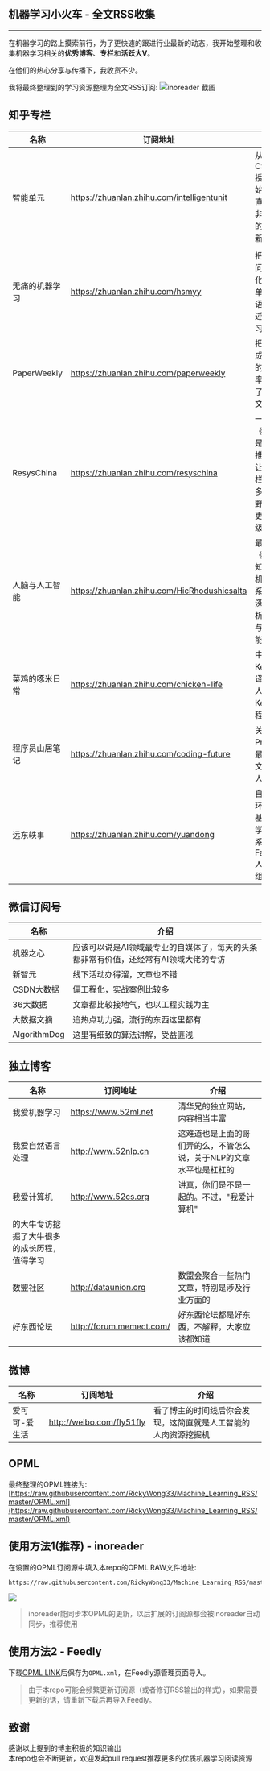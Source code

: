## 机器学习小火车 - 全文RSS收集

----

在机器学习的路上摸索前行，为了更快速的跟进行业最新的动态，我开始整理和收集机器学习相关的**优秀博客**、**专栏**和**活跃大V**。

在他们的热心分享与传播下，我收货不少。

我将最终整理到的学习资源整理为全文RSS订阅:
![inoreader 截图](http://ww4.sinaimg.cn/large/716d6375gw1f768dxf02bj20z20mn15t.jpg)



## 知乎专栏

|名称 |订阅地址 | 介绍 |
| ----- | ----- | ------ |
| 智能单元 | https://zhuanlan.zhihu.com/intelligentunit | 从拿到CS231n授权开始，就一直保持的非常频繁的翻译更新，:thumbsup: |
| 无痛的机器学习 | https://zhuanlan.zhihu.com/hsmyy | 把复杂的问题简单化，用简单明了的语言来阐述机器学习|
| PaperWeekly | https://zhuanlan.zhihu.com/paperweekly |把周报写成了日报的更新频率，分享了一些论文研读|
| ResysChina | https://zhuanlan.zhihu.com/resyschina | 一篇《Quora 是如何做推荐的？》让这个专栏进入更多人的视野，期待更多重量级文章|
| 人脑与人工智能 | https://zhuanlan.zhihu.com/HicRhodushicsalta | 最近的《人脑认知与计算机算法》系列比较深刻的剖析了人脑与人工智能的联系|
| 菜鸡的啄米日常| https://zhuanlan.zhihu.com/chicken-life | 中文Keras翻译负责人，一波Keras教程福利 |
| 程序员山居笔记 | https://zhuanlan.zhihu.com/coding-future | 关于Prisma的最新专栏文章很多人赞 |
| 远东轶事 | https://zhuanlan.zhihu.com/yuandong | 自带光环，卡耐基梅隆大学机器人系博士，Facebook 人工智能组研究员 |

## 微信订阅号

| 名称  | 介绍 |
| ----- | ------ |
| 机器之心 | 应该可以说是AI领域最专业的自媒体了，每天的头条都非常有价值，还经常有AI领域大佬的专访 |
| 新智元 | 线下活动办得溜，文章也不错 |
| CSDN大数据 | 偏工程化，实战案例比较多 |
| 36大数据 | 文章都比较接地气，也以工程实践为主 |
| 大数据文摘 | 追热点功力强，流行的东西这里都有 |
| AlgorithmDog | 这里有细致的算法讲解，受益匪浅 |

## 独立博客

|名称 |订阅地址 | 介绍 |
| ----- | ----- | ------ |
| 我爱机器学习| https://www.52ml.net | 清华兄的独立网站，内容相当丰富|
| 我爱自然语言处理 | http://www.52nlp.cn | 这难道也是上面的哥们弄的么，不管怎么说，关于NLP的文章水平也是杠杠的|
| 我爱计算机 | http://www.52cs.org | 讲真，你们是不是一起的。不过，"我爱计算机"
的大牛专访挖掘了大牛很多的成长历程，值得学习 |
| 数盟社区 | http://dataunion.org | 数盟会聚合一些热门文章，特别是涉及行业方面的 |
| 好东西论坛 | http://forum.memect.com/ | 好东西论坛都是好东西，不解释，大家应该都知道 |

## 微博
|名称 |订阅地址 | 介绍 |
| ----- | ----- | ------ |
| 爱可可-爱生活|http://weibo.com/fly51fly| 看了博主的时间线后你会发现，这简直就是人工智能的人肉资源挖掘机|

## OPML

最终整理的OPML链接为:   
[https://raw.githubusercontent.com/RickyWong33/Machine_Learning_RSS/master/OPML.xml](https://raw.githubusercontent.com/RickyWong33/Machine_Learning_RSS/master/OPML.xml)

## 使用方法1(推荐) - inoreader

在设置的OPML订阅源中填入本repo的OPML RAW文件地址:  
```
https://raw.githubusercontent.com/RickyWong33/Machine_Learning_RSS/master/OPML.xml
```   
![](http://ww3.sinaimg.cn/large/716d6375gw1f768k47chhj20xi0l1gp3.jpg)

> inoreader能同步本OPML的更新，以后扩展的订阅源都会被inoreader自动同步，推荐使用

## 使用方法2 - Feedly

下载[OPML LINK](https://raw.githubusercontent.com/RickyWong33/Machine_Learning_RSS/master/OPML.xml)后保存为`OPML.xml`，在Feedly源管理页面导入。

> 由于本repo可能会频繁更新订阅源（或者修订RSS输出的样式），如果需要更新的话，请重新下载后再导入Feedly。

## 致谢

感谢以上提到的博主积极的知识输出  
本repo也会不断更新，欢迎发起pull request推荐更多的优质机器学习阅读资源